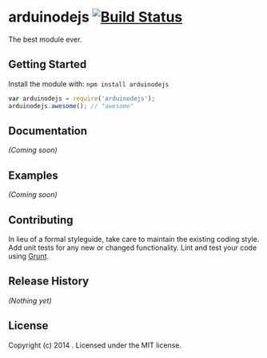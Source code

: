 # arduinodejs [![Build Status](https://secure.travis-ci.org/adremasu/arduinodejs.png?branch=master)](http://travis-ci.org/adremasu/arduinodejs)

The best module ever.

## Getting Started
Install the module with: `npm install arduinodejs`

```javascript
var arduinodejs = require('arduinodejs');
arduinodejs.awesome(); // "awesome"
```

## Documentation
_(Coming soon)_

## Examples
_(Coming soon)_

## Contributing
In lieu of a formal styleguide, take care to maintain the existing coding style. Add unit tests for any new or changed functionality. Lint and test your code using [Grunt](http://gruntjs.com/).

## Release History
_(Nothing yet)_

## License
Copyright (c) 2014 . Licensed under the MIT license.
